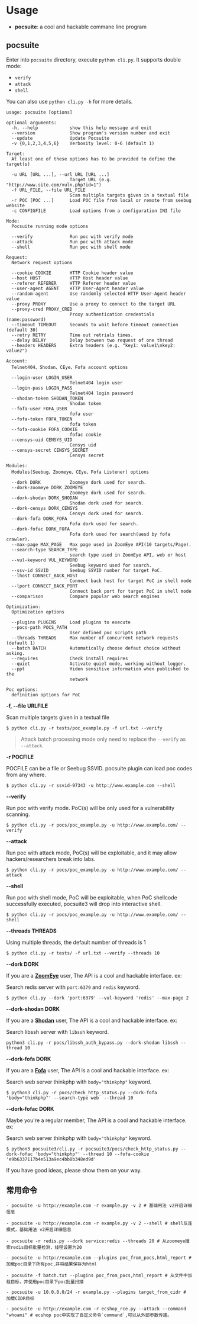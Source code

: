 # Usage

-   **pocsuite**: a cool and hackable commane line program

## pocsuite

Enter into `pocsuite` directory, execute `python cli.py`. It supports double mode:

-   `verify`
-   `attack`
-   `shell`

You can also use `python cli.py -h` for more details.

```
usage: pocsuite [options]

optional arguments:
  -h, --help            show this help message and exit
  --version             Show program's version number and exit
  --update              Update Pocsuite
  -v {0,1,2,3,4,5,6}    Verbosity level: 0-6 (default 1)

Target:
  At least one of these options has to be provided to define the target(s)

  -u URL [URL ...], --url URL [URL ...]
                        Target URL (e.g. "http://www.site.com/vuln.php?id=1")
  -f URL_FILE, --file URL_FILE
                        Scan multiple targets given in a textual file
  -r POC [POC ...]      Load POC file from local or remote from seebug website
  -c CONFIGFILE         Load options from a configuration INI file

Mode:
  Pocsuite running mode options

  --verify              Run poc with verify mode
  --attack              Run poc with attack mode
  --shell               Run poc with shell mode

Request:
  Network request options

  --cookie COOKIE       HTTP Cookie header value
  --host HOST           HTTP Host header value
  --referer REFERER     HTTP Referer header value
  --user-agent AGENT    HTTP User-Agent header value
  --random-agent        Use randomly selected HTTP User-Agent header value
  --proxy PROXY         Use a proxy to connect to the target URL
  --proxy-cred PROXY_CRED
                        Proxy authentication credentials (name:password)
  --timeout TIMEOUT     Seconds to wait before timeout connection (default 30)
  --retry RETRY         Time out retrials times.
  --delay DELAY         Delay between two request of one thread
  --headers HEADERS     Extra headers (e.g. "key1: value1\nkey2: value2")

Account:
  Telnet404、Shodan、CEye、Fofa account options

  --login-user LOGIN_USER
                        Telnet404 login user
  --login-pass LOGIN_PASS
                        Telnet404 login password
  --shodan-token SHODAN_TOKEN
                        Shodan token
  --fofa-user FOFA_USER
                        fofa user
  --fofa-token FOFA_TOKEN
                        fofa token
  --fofa-cookie FOFA_COOKIE
                        fofac cookie
  --censys-uid CENSYS_UID
                        Censys uid
  --censys-secret CENSYS_SECRET
                        Censys secret

Modules:
  Modules(Seebug、Zoomeye、CEye、Fofa Listener) options

  --dork DORK           Zoomeye dork used for search.
  --dork-zoomeye DORK_ZOOMEYE
                        Zoomeye dork used for search.
  --dork-shodan DORK_SHODAN
                        Shodan dork used for search.
  --dork-censys DORK_CENSYS
                        Censys dork used for search.
  --dork-fofa DORK_FOFA
                        Fofa dork used for search.
  --dork-fofac DORK_FOFA
                        Fofa dork used for search(uesd by fofa crawler).
  --max-page MAX_PAGE   Max page used in ZoomEye API(10 targets/Page).
  --search-type SEARCH_TYPE
                        search type used in ZoomEye API, web or host
  --vul-keyword VUL_KEYWORD
                        Seebug keyword used for search.
  --ssv-id SSVID        Seebug SSVID number for target PoC.
  --lhost CONNECT_BACK_HOST
                        Connect back host for target PoC in shell mode
  --lport CONNECT_BACK_PORT
                        Connect back port for target PoC in shell mode
  --comparison          Compare popular web search engines

Optimization:
  Optimization options

  --plugins PLUGINS     Load plugins to execute
  --pocs-path POCS_PATH
                        User defined poc scripts path
  --threads THREADS     Max number of concurrent network requests (default 1)
  --batch BATCH         Automatically choose defaut choice without asking.
  --requires            Check install_requires
  --quiet               Activate quiet mode, working without logger.
  --ppt                 Hiden sensitive information when published to the
                        network

Poc options:
  definition options for PoC
```

**-f, --file URLFILE**

Scan multiple targets given in a textual file

```
$ python cli.py -r tests/poc_example.py -f url.txt --verify
```

> Attack batch processing mode only need to replace the `--verify` as ` --attack`.

**-r POCFILE**

POCFILE can be a file or Seebug SSVID. pocsuite plugin can load poc codes from any where.

```
$ python cli.py -r ssvid-97343 -u http://www.example.com --shell
```

**--verify**

Run poc with verify mode. PoC(s) will be only used for a vulnerability scanning.

```
$ python cli.py -r pocs/poc_example.py -u http://www.example.com/ --verify
```

**--attack**

Run poc with attack mode, PoC(s) will be exploitable, and it may allow hackers/researchers break into labs.

```
$ python cli.py -r pocs/poc_example.py -u http://www.example.com/ --attack
```

**--shell**

Run poc with shell mode, PoC will be exploitable, when PoC shellcode successfully executed, pocsuite3 will drop into interactive shell.

```
$ python cli.py -r pocs/poc_example.py -u http://www.example.com/ --shell
```

**--threads THREADS**

Using multiple threads, the default number of threads is 1

```
$ python cli.py -r tests/ -f url.txt --verify --threads 10
```

**--dork DORK**

If you are a [**ZoomEye**](https://www.zoomeye.org/) user, The API is a cool and hackable interface. ex:

Search redis server with `port:6379` and `redis` keyword.

```
$ python cli.py --dork 'port:6379' --vul-keyword 'redis' --max-page 2

```

**--dork-shodan DORK**

If you are a [**Shodan**](https://www.shodan.io/) user, The API is a cool and hackable interface. ex:

Search libssh server with `libssh` keyword.

```
python3 cli.py -r pocs/libssh_auth_bypass.py --dork-shodan libssh --thread 10
```

**--dork-fofa DORK**

If you are a [**Fofa**](fofa) user, The API is a cool and hackable interface. ex:

Search web server thinkphp with `body="thinkphp"` keyword.

```
$ python3 cli.py -r pocs/check_http_status.py --dork-fofa 'body="thinkphp"' --search-type web  --thread 10
```

**--dork-fofac DORK**

Maybe you're a regular member, The API is a cool and hackable interface. ex:

Search web server thinkphp with `body="thinkphp"` keyword.

```
$ python3 pocsuite3/cli.py -r pocsuite3/pocs/check_http_status.py --dork-fofac 'body="thinkphp"' --thread 10 --fofa-cookie 'e9b6337117b4e513a9ec4bb8b348ed9d'
```

If you have good ideas, please show them on your way.

## 常用命令

    - pocsuite -u http://example.com -r example.py -v 2 # 基础用法 v2开启详细信息

    - pocsuite -u http://example.com -r example.py -v 2 --shell # shell反连模式，基础用法 v2开启详细信息

    - pocsuite -r redis.py --dork service:redis --threads 20 # 从zoomeye搜索redis目标批量检测，线程设置为20

    - pocsuite -u http://example.com --plugins poc_from_pocs,html_report # 加载poc目录下所有poc,并将结果保存为html

    - pocsuite -f batch.txt --plugins poc_from_pocs,html_report # 从文件中加载目标，并使用poc目录下poc批量扫描

    - pocsuite -u 10.0.0.0/24 -r example.py --plugins target_from_cidr # 加载CIDR目标

    - pocsuite -u http://example.com -r ecshop_rce.py --attack --command "whoami" # ecshop poc中实现了自定义命令`command`,可以从外部参数传递。

